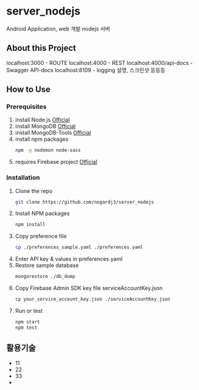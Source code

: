 # server_nodejs

Android Application, web 개발 nodejs 서버

## About this Project

localhost:3000 - ROUTE
localhost:4000 - REST
localhost:4000/api-docs - Swagger API-docs
localhost:8109 - logging
설명, 스크린샷 등등등

## How to Use

### Prerequisites

1. install Node.js [Official](https://nodejs.org/ko/download/)
2. install MongoDB [Official](https://docs.mongodb.com/manual/installation/)
3. install MongoDB-Tools [Official](https://docs.mongodb.com/database-tools/installation/installation/)
4. install npm packages
    ```sh
    npm -g nodemon node-sass
    ```
5. requires Firebase project [Official](https://console.firebase.google.com/?hl=ko)

### Installation

1. Clone the repo
    ```sh
    git clone https://github.com/nogardj3/server_nodejs
    ```
2. Install NPM packages
    ```sh
    npm install
    ```
3. Copy preference file
    ```sh
    cp ./preferences_sample.yaml ./preferences.yaml
    ```
4. Enter API key & values in preferences.yaml
5. Restore sample database
    ```sh
    mongorestore ./db_dump
    ```
6. Copy Firebase Admin SDK key file serviceAccountKey.json
    ```sh
    cp your_service_account_key.json ./serviceAccountKey.json
    ```
7. Run or test
    ```sh
    npm start
    npm test
    ```

## 활용기술
- 11
- 22
- 33
- 